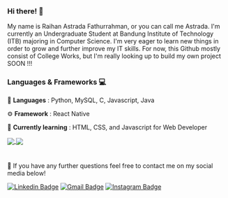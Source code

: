 ### Hi there! 👋
My name is Raihan Astrada Fathurrahman, or you can call me Astrada. I'm currently an Undergraduate Student at Bandung Institute of Technology (ITB) majoring in Computer Science. I'm very eager to learn new things in order to grow and further improve my IT skills. For now, this Github mostly consist of College Works, but I'm really looking up to build my own project SOON !!!

### Languages & Frameworks 💻
📄 **Languages** : Python, MySQL, C, Javascript, Java

⚙ **Framework** : React Native

🌱 **Currently learning** : HTML, CSS, and Javascript for Web Developer


<a href="https://github.com/anuraghazra/github-readme-stats">
  <img align="center" src="https://github-readme-stats.vercel.app/api?username=raihanastrada&show_icons=true&include_all_commits=true&count_private=true&hide=stars,issues&theme=nightowl" />
</a>
<a href="https://github.com/anuraghazra/github-readme-stats">
  <img align="center" src="https://github-readme-stats.vercel.app/api/top-langs/?username=raihanastrada&langs_count=6&theme=nightowl&layout=compact" />
</a>

#
💬 If you have any further questions feel free to contact me on my social media below!

[![Linkedin Badge](https://img.shields.io/badge/-Raihan_Astrada_Fathurrahman-blue?style=flat&logo=Linkedin&logoColor=white&link=https://www.linkedin.com/in/raihanastrada/)](https://www.linkedin.com/in/raihanastrada/)
[![Gmail Badge](https://img.shields.io/badge/-raihan.astrada-c14438?style=flat&logo=Gmail&logoColor=white&link=mailto:raihan.astrada@gmail.com)](mailto:raihan.astrada@gmail.com)
[![Instagram Badge](https://img.shields.io/badge/-@raihanastrada-E4405F?style=flat&logo=instagram&logoColor=white&link=https://instagram.com/raihanastrada/)](https://instagram.com/raihanastrada)
<!--
**raihanastrada/raihanastrada** is a ✨ _special_ ✨ repository because its `README.md` (this file) appears on your GitHub profile.

Here are some ideas to get you started:

- 🔭 I’m currently working on ...
- 🌱 I’m currently learning ...
- 👯 I’m looking to collaborate on ...
- 🤔 I’m looking for help with ...
- 💬 Ask me about ...
- 📫 How to reach me: ...
- 😄 Pronouns: ...
- ⚡ Fun fact: ...
-->
